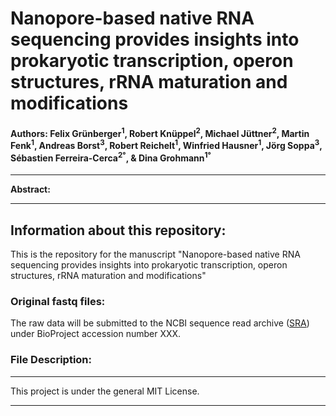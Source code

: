 # Nanopore-based native RNA sequencing provides insights into prokaryotic transcription, operon structures, rRNA maturation and modifications 

####  **Authors:** Felix Grünberger<sup>1</sup>, Robert Knüppel<sup>2</sup>, Michael Jüttner<sup>2</sup>, Martin Fenk<sup>1</sup>, Andreas Borst<sup>3</sup>, Robert Reichelt<sup>1</sup>, Winfried Hausner<sup>1</sup>, Jörg Soppa<sup>3</sup>, Sébastien Ferreira-Cerca<sup>2°</sup>, & Dina Grohmann<sup>1°</sup>


**********

**Abstract:** 

**********

## Information about this repository:  

This is the repository for the manuscript "Nanopore-based native RNA sequencing provides insights into prokaryotic transcription, operon structures, rRNA maturation and modifications"

### **Original fastq files:**
The raw data will be submitted to the NCBI sequence read archive (<a href="https://www.ncbi.nlm.nih.gov/sra">SRA</a>) under BioProject accession number XXX.


### **File Description:**


**********

This project is under the general MIT License.

**********
